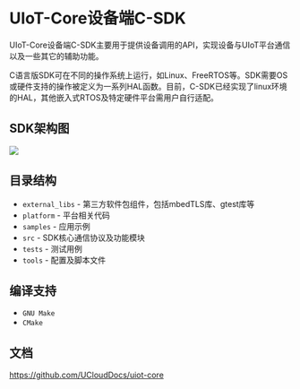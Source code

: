 # UIoT-Core设备端C-SDK
UIoT-Core设备端C-SDK主要用于提供设备调用的API，实现设备与UIoT平台通信以及一些其它的辅助功能。

C语言版SDK可在不同的操作系统上运行，如Linux、FreeRTOS等。SDK需要OS或硬件支持的操作被定义为一系列HAL函数。目前，C-SDK已经实现了linux环境的HAL，其他嵌入式RTOS及特定硬件平台需用户自行适配。

## SDK架构图
![](https://uiot.cn-sh2.ufileos.com/sdk%E6%9E%B6%E6%9E%84%E5%9B%BE.png)
## 目录结构
* `external_libs` - 第三方软件包组件，包括mbedTLS库、gtest库等
* `platform` - 平台相关代码
* `samples` - 应用示例
* `src` - SDK核心通信协议及功能模块
* `tests` - 测试用例
* `tools` - 配置及脚本文件

## 编译支持
* `GNU Make`
* `CMake`

## 文档
<https://github.com/UCloudDocs/uiot-core>
